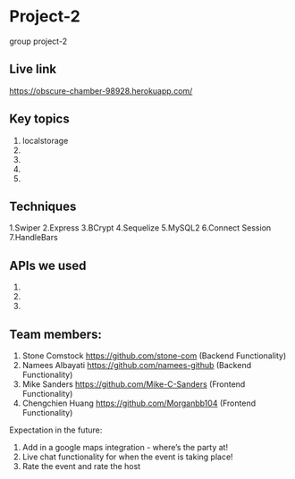 # Project-2
group project-2

## Live link
https://obscure-chamber-98928.herokuapp.com/
 
## Key topics
1. localstorage
2. 
3. 
3. 
4. 


## Techniques
1.Swiper 
2.Express
3.BCrypt
4.Sequelize
5.MySQL2
6.Connect Session
7.HandleBars

## APIs we used
1. 
2. 
3. 

## Team members: 
1. Stone Comstock https://github.com/stone-com (Backend Functionality)
2. Namees Albayati https://github.com/namees-github (Backend Functionality)
3. Mike Sanders https://github.com/Mike-C-Sanders (Frontend Functionality)
4. Chengchien Huang https://github.com/Morganbb104 (Frontend Functionality)

Expectation in the future:
1. Add in a google maps integration - where’s the party at!
2. Live chat functionality for when the event is taking place! 
3. Rate the event and rate the host
